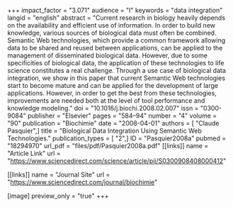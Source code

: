 +++
impact_factor = "3.071"
audience = "I"
keywords = "data integration"
langid = "english"
abstract = "Current research in biology heavily depends on the availability and efficient use of information. In order to build new knowledge, various sources of biological data must often be combined. Semantic Web technologies, which provide a common framework allowing data to be shared and reused between applications, can be applied to the management of disseminated biological data. However, due to some specificities of biological data, the application of these technologies to life science constitutes a real challenge. Through a use case of biological data integration, we show in this paper that current Semantic Web technologies start to become mature and can be applied for the development of large applications. However, in order to get the best from these technologies, improvements are needed both at the level of tool performance and knowledge modeling."
doi = "10.1016/j.biochi.2008.02.007"
issn = "0300-9084"
publisher = "Elsevier"
pages = "584–94"
number = "4"
volume = "90"
publication = "Biochimie"
date = "2008-04-01"
authors = [ "Claude Pasquier",]
title = "Biological Data Integration Using Semantic Web Technologies."
publication_types = [ "2",]
ID = "Pasquier2008a"
pubmed = "18294970"
url_pdf = "files/pdf/Pasquier2008a.pdf"
[[links]]
name = "Article Link"
url = "https://www.sciencedirect.com/science/article/pii/S0300908408000412"

[[links]]
name = "Journal Site"
url = "https://www.sciencedirect.com/journal/biochimie"

[image]
preview_only = "true"
+++
